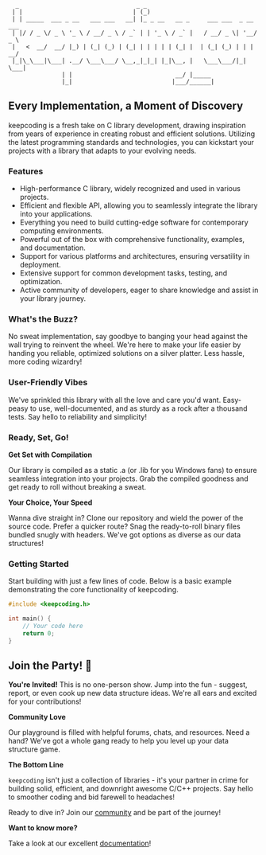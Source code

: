 ```
  _                                 _ _
 | |                               | (_)
 | | _____  ___ _ __   ___ ___   __| |_ _ __   __ _     ___ ___  _ __ ___
 | |/ / _ \/ _ \ '_ \ / __/ _ \ / _` | | '_ \ / _` |   / __/ _ \| '__/ _ \
 |   <  __/  __/ |_) | (_| (_) | (_| | | | | | (_| |  | (_| (_) | | |  __/
 |_|\_\___|\___| .__/ \___\___/ \__,_|_|_| |_|\__, |   \___\___/|_|  \___|
               | |                             __/ |_____
               |_|                            |___/______|
```

## Every Implementation, a Moment of Discovery

keepcoding is a fresh take on C library development, drawing inspiration from years of experience in creating robust and efficient solutions. Utilizing the latest programming standards and technologies, you can kickstart your projects with a library that adapts to your evolving needs.

### Features

- High-performance C library, widely recognized and used in various projects.
- Efficient and flexible API, allowing you to seamlessly integrate the library into your applications.
- Everything you need to build cutting-edge software for contemporary computing environments.
- Powerful out of the box with comprehensive functionality, examples, and documentation.
- Support for various platforms and architectures, ensuring versatility in deployment.
- Extensive support for common development tasks, testing, and optimization.
- Active community of developers, eager to share knowledge and assist in your library journey.

### What's the Buzz?

No sweat implementation, say goodbye to banging your head against the wall trying to reinvent the wheel. We're here to make your life easier by handing you reliable, optimized solutions on a silver platter. Less hassle, more coding wizardry!

### User-Friendly Vibes

We've sprinkled this library with all the love and care you'd want. Easy-peasy to use, well-documented, and as sturdy as a rock after a thousand tests. Say hello to reliability and simplicity!

### Ready, Set, Go!

**Get Set with Compilation**

Our library is compiled as a static .a (or .lib for you Windows fans) to ensure seamless integration into your projects. Grab the compiled goodness and get ready to roll without breaking a sweat.

**Your Choice, Your Speed**

Wanna dive straight in? Clone our repository and wield the power of the source code. Prefer a quicker route? Snag the ready-to-roll binary files bundled snugly with headers. We've got options as diverse as our data structures!

### Getting Started

Start building with just a few lines of code. Below is a basic example demonstrating the core functionality of keepcoding.

```c
#include <keepcoding.h>

int main() {
    // Your code here
    return 0;
}
```

## Join the Party! 🎉

**You're Invited!**
This is no one-person show. Jump into the fun - suggest, report, or even cook up new data structure ideas. We're all ears and excited for your contributions!

**Community Love**

Our playground is filled with helpful forums, chats, and resources. Need a hand? We've got a whole gang ready to help you level up your data structure game.

**The Bottom Line**

`keepcoding` isn't just a collection of libraries - it's your partner in crime for building solid, efficient, and downright awesome C/C++ projects. Say hello to smoother coding and bid farewell to headaches!

Ready to dive in? Join our [community](https://github.com/keepcoding-tech/keepcoding-tech/discussions) and be part of the journey!

**Want to know more?**

Take a look at our excellent [documentation](https://docs.keepcoding.tech/browse)!
